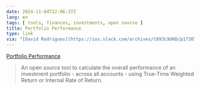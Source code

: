 ```yaml
---
date: 2024-11-04T22:06:37Z
lang: en
tags: [ tools, finances, investments, open source ]
title: Portfolio Performance
type: link
via: "[David Rodrigues](https://ios.slack.com/archives/C69JL9UKD/p1730745258464809?thread_ts=1730733812.905499&channel=C69JL9UKD&message_ts=1730745258.464809)"
---
```


[Portfolio Performance](https://www.portfolio-performance.info/en/)

> An open source tool to calculate the overall performance of an investment portfolio - across all accounts - using True-Time Weighted Return or Internal Rate of Return.
